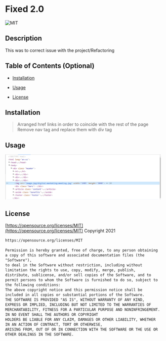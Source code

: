 # Fixed 2.0

![MIT](https://img.shields.io/badge/license-MIT-brightgreen)

## Description

This was to correct issue with the project/Refactoring



## Table of Contents (Optional)

- [Installation](#installation)

- [Usage](#usage)

- [License](#license)


## Installation

>Arranged href links in order to coincide with the rest of the page 
>Remove nav tag and replace them with div tag




## Usage

![HTML](./image.jpg/Capture4.PNG)



## License

[https://opensource.org/licenses/MIT](https://opensource.org/licenses/MIT)
Copyright 2021

    https://opensource.org/licenses/MIT

    Permission is hereby granted, free of charge, to any person obtaining a copy of this software and associated documentation files (the "Software"), 
    to deal in the Software without restriction, including without limitation the rights to use, copy, modify, merge, publish, 
    distribute, sublicense, and/or sell copies of the Software, and to permit persons to whom the Software is furnished to do so, subject to the following conditions:
    The above copyright notice and this permission notice shall be included in all copies or substantial portions of the Software.
    THE SOFTWARE IS PROVIDED "AS IS", WITHOUT WARRANTY OF ANY KIND, EXPRESS OR IMPLIED, INCLUDING BUT NOT LIMITED TO THE WARRANTIES OF 
    MERCHANTABILITY, FITNESS FOR A PARTICULAR PURPOSE AND NONINFRINGEMENT. IN NO EVENT SHALL THE AUTHORS OR COPYRIGHT 
    HOLDERS BE LIABLE FOR ANY CLAIM, DAMAGES OR OTHER LIABILITY, WHETHER IN AN ACTION OF CONTRACT, TORT OR OTHERWISE, 
    ARISING FROM, OUT OF OR IN CONNECTION WITH THE SOFTWARE OR THE USE OR OTHER DEALINGS IN THE SOFTWARE.




